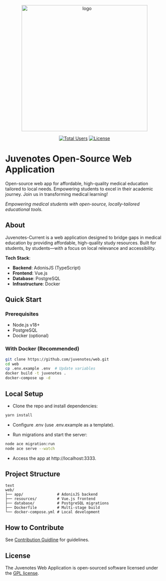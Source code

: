 <p align="center"><a href="https://juvenotes.com" target="_blank"><img src="https://i.imgur.com/HGxq8Db.png" width="400" alt="logo"></a><p>

<p align="center">
<a href="#"><img src="https://img.shields.io/badge/students-13K-blue" alt="Total Users"></a>
<a href="LICENSE.md"><img src="https://img.shields.io/badge/license-MIT-blue.svg" alt="License"></a>
</p>

# Juvenotes Open-Source Web Application

Open-source web app for affordable, high-quality medical education tailored to local needs. Empowering students to excel in their academic journey. Join us in transforming medical learning!

_Empowering medical students with open-source, locally-tailored educational tools._

## About

Juvenotes-Current is a web application designed to bridge gaps in medical education by providing affordable, high-quality study resources. Built for students, by students—with a focus on local relevance and accessibility.

**Tech Stack**:

- **Backend**: AdonisJS (TypeScript)
- **Frontend**: Vue.js
- **Database**: PostgreSQL
- **Infrastructure**: Docker

## Quick Start

### Prerequisites

- Node.js v18+
- PostgreSQL
- Docker (optional)

### With Docker (Recommended)

```bash
git clone https://github.com/juvenotes/web.git
cd web
cp .env.example .env  # Update variables
docker build -t juvenotes .
docker-compose up -d
```

## Local Setup

- Clone the repo and install dependencies:

```bash
yarn install
```

- Configure .env (use .env.example as a template).

- Run migrations and start the server:

```bash
node ace migration:run
node ace serve --watch
```

- Access the app at http://localhost:3333.

## Project Structure

```
text
web/
├── app/               # AdonisJS backend
├── resources/         # Vue.js frontend
├── database/          # PostgreSQL migrations
├── Dockerfile         # Multi-stage build
└── docker-compose.yml # Local development
```

## How to Contribute

See [Contribution Guidline](CONTRIBUTING.md) for guidelines.

## License

The Juvenotes Web Application is open-sourced software licensed under the [GPL license](LICENSE.md).
